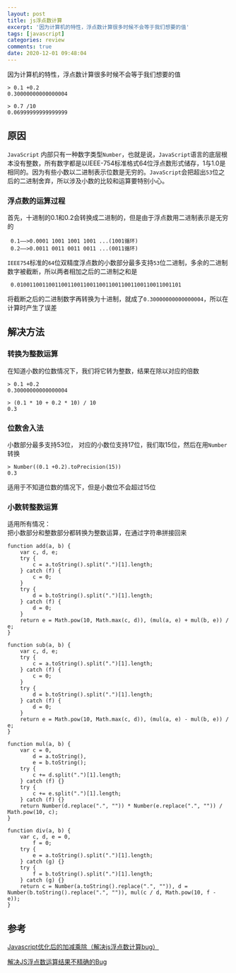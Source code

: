 ```yaml
---
layout: post
title: js浮点数计算
excerpt: '因为计算机的特性，浮点数计算很多时候不会等于我们想要的值'
tags: [javascript]
categories: review
comments: true
date: 2020-12-01 09:48:04
---
```


因为计算机的特性，浮点数计算很多时候不会等于我们想要的值
```
> 0.1 +0.2
0.30000000000000004

> 0.7 /10
0.06999999999999999
```
<!-- more -->

## 原因
`JavaScript` 内部只有一种数字类型`Number`，也就是说，`JavaScript`语言的底层根本没有整数，所有数字都是以IEEE-754标准格式64位浮点数形式储存，1与1.0是相同的。因为有些小数以二进制表示位数是无穷的。`JavaScript`会把超出`53`位之后的二进制舍弃，所以涉及小数的比较和运算要特别小心。

### 浮点数的运算过程
首先，十进制的0.1和0.2会转换成二进制的，但是由于浮点数用二进制表示是无穷的
```
 0.1——>0.0001 1001 1001 1001 ...(1001循环)
 0.2——>0.0011 0011 0011 0011 ...(0011循环)
```
`IEEE754`标准的`64`位双精度浮点数的小数部分最多支持`53`位二进制，多余的二进制数字被截断，所以两者相加之后的二进制之和是
```
 0.0100110011001100110011001100110011001100110011001101
```
将截断之后的二进制数字再转换为十进制，就成了`0.30000000000000004`，所以在计算时产生了误差

## 解决方法

### 转换为整数运算
在知道小数的位数情况下，我们将它转为整数，结果在除以对应的倍数
```
> 0.1 +0.2
0.30000000000000004

> (0.1 * 10 + 0.2 * 10) / 10
0.3
```

### 位数舍入法
小数部分最多支持53位， 对应的小数位支持17位，我们取15位，然后在用`Number`转换
```
> Number((0.1 +0.2).toPrecision(15))
0.3
```
适用于不知道位数的情况下，但是小数位不会超过15位

### 小数转整数运算
适用所有情况：  
把小数部分和整数部分都转换为整数运算，在通过字符串拼接回来
```
function add(a, b) {
    var c, d, e;
    try {
        c = a.toString().split(".")[1].length;
    } catch (f) {
        c = 0;
    }
    try {
        d = b.toString().split(".")[1].length;
    } catch (f) {
        d = 0;
    }
    return e = Math.pow(10, Math.max(c, d)), (mul(a, e) + mul(b, e)) / e;
}

function sub(a, b) {
    var c, d, e;
    try {
        c = a.toString().split(".")[1].length;
    } catch (f) {
        c = 0;
    }
    try {
        d = b.toString().split(".")[1].length;
    } catch (f) {
        d = 0;
    }
    return e = Math.pow(10, Math.max(c, d)), (mul(a, e) - mul(b, e)) / e;
}

function mul(a, b) {
    var c = 0,
        d = a.toString(),
        e = b.toString();
    try {
        c += d.split(".")[1].length;
    } catch (f) {}
    try {
        c += e.split(".")[1].length;
    } catch (f) {}
    return Number(d.replace(".", "")) * Number(e.replace(".", "")) / Math.pow(10, c);
}

function div(a, b) {
    var c, d, e = 0,
        f = 0;
    try {
        e = a.toString().split(".")[1].length;
    } catch (g) {}
    try {
        f = b.toString().split(".")[1].length;
    } catch (g) {}
    return c = Number(a.toString().replace(".", "")), d = Number(b.toString().replace(".", "")), mul(c / d, Math.pow(10, f - e));
}
```

## 参考
[Javascript优化后的加减乘除（解决js浮点数计算bug）
](https://blog.csdn.net/qinshenxue/article/details/43671763)

[解决JS浮点数运算结果不精确的Bug](https://juejin.cn/post/6844903903071322119)